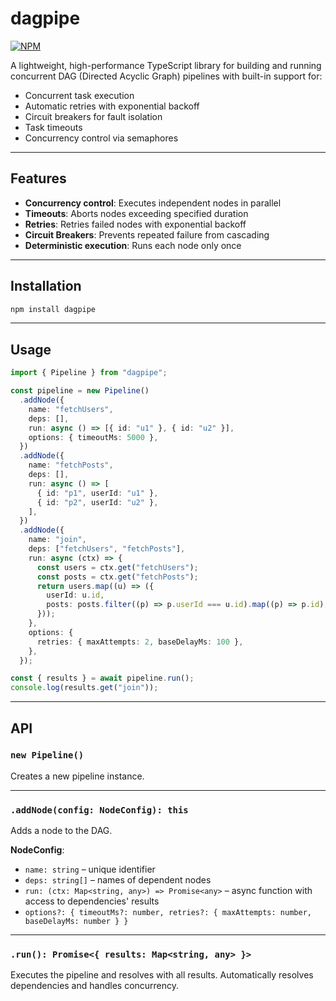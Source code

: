 # dagpipe

<a href="https://npmjs.com/package/arnaudbrosse/dagpipe" target="_blank">
    <img src="https://img.shields.io/npm/v/arnaudbrosse/dagpipe?style=flat&colorA=000000&colorB=000000" alt="NPM" />
</a>

A lightweight, high-performance TypeScript library for building and running concurrent DAG (Directed Acyclic Graph) pipelines with built-in support for:

-  Concurrent task execution
-  Automatic retries with exponential backoff
-  Circuit breakers for fault isolation
-  Task timeouts
-  Concurrency control via semaphores

---

##  Features

* **Concurrency control**: Executes independent nodes in parallel
* **Timeouts**: Aborts nodes exceeding specified duration
* **Retries**: Retries failed nodes with exponential backoff
* **Circuit Breakers**: Prevents repeated failure from cascading
* **Deterministic execution**: Runs each node only once

---

## Installation

```bash
npm install dagpipe
````

---

## Usage

```ts
import { Pipeline } from "dagpipe";

const pipeline = new Pipeline()
  .addNode({
    name: "fetchUsers",
    deps: [],
    run: async () => [{ id: "u1" }, { id: "u2" }],
    options: { timeoutMs: 5000 },
  })
  .addNode({
    name: "fetchPosts",
    deps: [],
    run: async () => [
      { id: "p1", userId: "u1" },
      { id: "p2", userId: "u2" },
    ],
  })
  .addNode({
    name: "join",
    deps: ["fetchUsers", "fetchPosts"],
    run: async (ctx) => {
      const users = ctx.get("fetchUsers");
      const posts = ctx.get("fetchPosts");
      return users.map((u) => ({
        userId: u.id,
        posts: posts.filter((p) => p.userId === u.id).map((p) => p.id),
      }));
    },
    options: {
      retries: { maxAttempts: 2, baseDelayMs: 100 },
    },
  });

const { results } = await pipeline.run();
console.log(results.get("join"));
```

---

## API

### `new Pipeline()`

Creates a new pipeline instance.

---

### `.addNode(config: NodeConfig): this`

Adds a node to the DAG.

**NodeConfig**:

* `name: string` – unique identifier
* `deps: string[]` – names of dependent nodes
* `run: (ctx: Map<string, any>) => Promise<any>` – async function with access to dependencies' results
* `options?: { timeoutMs?: number, retries?: { maxAttempts: number, baseDelayMs: number } }`

---

### `.run(): Promise<{ results: Map<string, any> }>`

Executes the pipeline and resolves with all results. Automatically resolves dependencies and handles concurrency.

